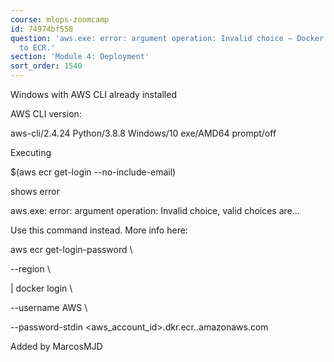 ```yaml
---
course: mlops-zoomcamp
id: 74974bf558
question: 'aws.exe: error: argument operation: Invalid choice — Docker can not login
  to ECR.'
section: 'Module 4: Deployment'
sort_order: 1540
---
```


Windows with AWS CLI already installed

AWS CLI version:

aws-cli/2.4.24 Python/3.8.8 Windows/10 exe/AMD64 prompt/off

Executing

$(aws ecr get-login --no-include-email)

shows error

aws.exe: error: argument operation: Invalid choice, valid choices are…

Use this command instead. More info here:

aws ecr get-login-password \

--region <region> \

| docker login \

--username AWS \

--password-stdin <aws_account_id>.dkr.ecr.<region>.amazonaws.com

Added by MarcosMJD

